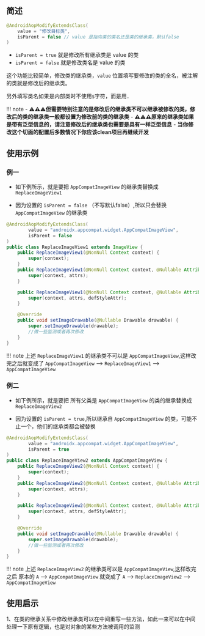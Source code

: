 ## 简述

```java
@AndroidAopModifyExtendsClass(
    value = "修改目标类",
    isParent = false // value 是指向类的类名还是类的继承类，默认false
)
```

- `isParent = true` 就是修改所有继承类是 value 的类
- `isParent = false` 就是修改类名是 value 的类

这个功能比较简单，修改类的继承类，```value``` 位置填写要修改的类的全名，被注解的类就是修改后的继承类。

另外填写类名如果是内部类时不使用`$`字符，而是用`.`



!!! note
    - **:warning::warning::warning:但需要特别注意的是修改后的继承类不可以继承被修改的类，修改后的类的继承类一般都设置为修改前的类的继承类**
    - **:warning::warning::warning:原来的继承类如果是带有泛型信息的，请注意修改后的继承类也需要是具有一样泛型信息**
    - **当你修改这个切面的配置后多数情况下你应该clean项目再继续开发**

## 使用示例

### 例一

- 如下例所示，就是要把 ```AppCompatImageView``` 的继承类替换成 ```ReplaceImageView1```

- 因为设置的 `isParent = false` （不写默认false）,所以只会替换 ```AppCompatImageView``` 的继承类

```java
@AndroidAopModifyExtendsClass(
        value = "androidx.appcompat.widget.AppCompatImageView",
        isParent = false
)
public class ReplaceImageView1 extends ImageView {
    public ReplaceImageView1(@NonNull Context context) {
        super(context);
    }
    public ReplaceImageView1(@NonNull Context context, @Nullable AttributeSet attrs) {
        super(context, attrs);
    }

    public ReplaceImageView1(@NonNull Context context, @Nullable AttributeSet attrs, int defStyleAttr) {
        super(context, attrs, defStyleAttr);
    }

    @Override
    public void setImageDrawable(@Nullable Drawable drawable) {
        super.setImageDrawable(drawable);
        //做一些监测或者再次修改
    }
}
```

!!! note
    上述 `ReplaceImageView1` 的继承类不可以是 `AppCompatImageView`,这样改完之后就变成了 `AppCompatImageView` --> `ReplaceImageView1` --> `AppCompatImageView`

### 例二

- 如下例所示，就是要把 所有父类是 ```AppCompatImageView``` 的类的继承替换成 ```ReplaceImageView2```

- 因为设置的 `isParent = true`,所以继承自 ```AppCompatImageView``` 的类，可能不止一个，他们的继承类都会被替换

```java
@AndroidAopModifyExtendsClass( 
        value = "androidx.appcompat.widget.AppCompatImageView",
        isParent = true
)
public class ReplaceImageView2 extends AppCompatImageView {
    public ReplaceImageView2(@NonNull Context context) {
        super(context);
    }
    public ReplaceImageView2(@NonNull Context context, @Nullable AttributeSet attrs) {
        super(context, attrs);
    }

    public ReplaceImageView2(@NonNull Context context, @Nullable AttributeSet attrs, int defStyleAttr) {
        super(context, attrs, defStyleAttr);
    }

    @Override
    public void setImageDrawable(@Nullable Drawable drawable) {
        super.setImageDrawable(drawable);
        //做一些监测或者再次修改
    }
}
```

!!! note
    上述 `ReplaceImageView2` 的继承类可以是 `AppCompatImageView`,这样改完之后 原本的 `A` -->  `AppCompatImageView` 就变成了 `A` --> `ReplaceImageView2` --> `AppCompatImageView`


## 使用启示

1、在类的继承关系中修改继承类可以在中间重写一些方法，如此一来可以在中间处理一下原有逻辑，也是对对象的某些方法被调用的监测

